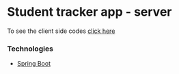 # Student tracker app - server

To see the client side codes [click here](https://github.com/MustafaYavas/student-tracker-app-client)

### Technologies

- [Spring Boot](https://spring.io/)